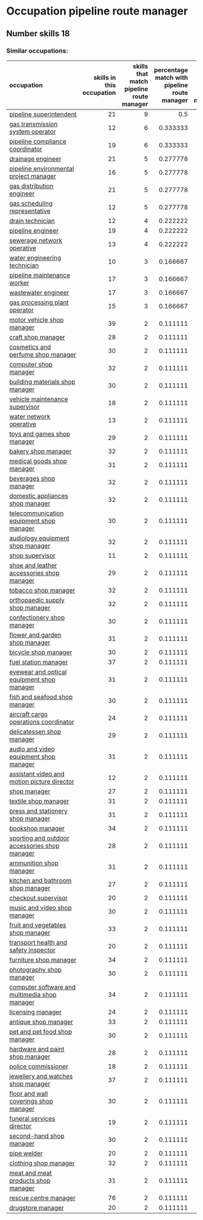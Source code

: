 # Occupation pipeline route manager
## Number skills 18
### Similar occupations:
| occupation                                                                                        |   skills in this occupation |   skills that match pipeline route manager |   percentage match with pipeline route manager |   skills not in pipeline route manager |
|:--------------------------------------------------------------------------------------------------|----------------------------:|-------------------------------------------:|-----------------------------------------------:|---------------------------------------:|
| [pipeline superintendent](pipeline superintendent.md)                                             |                          21 |                                          9 |                                       0.5      |                                     12 |
| [gas transmission system operator](gas_transmission_system_operator.md)                           |                          12 |                                          6 |                                       0.333333 |                                      6 |
| [pipeline compliance coordinator](pipeline_compliance_coordinator.md)                             |                          19 |                                          6 |                                       0.333333 |                                     13 |
| [drainage engineer](drainage_engineer.md)                                                         |                          21 |                                          5 |                                       0.277778 |                                     16 |
| [pipeline environmental project manager](pipeline_environmental_project_manager.md)               |                          16 |                                          5 |                                       0.277778 |                                     11 |
| [gas distribution engineer](gas_distribution_engineer.md)                                         |                          21 |                                          5 |                                       0.277778 |                                     16 |
| [gas scheduling representative](gas_scheduling_representative.md)                                 |                          12 |                                          5 |                                       0.277778 |                                      7 |
| [drain technician](drain_technician.md)                                                           |                          12 |                                          4 |                                       0.222222 |                                      8 |
| [pipeline engineer](pipeline_engineer.md)                                                         |                          19 |                                          4 |                                       0.222222 |                                     15 |
| [sewerage network operative](sewerage_network_operative.md)                                       |                          13 |                                          4 |                                       0.222222 |                                      9 |
| [water engineering technician](water_engineering_technician.md)                                   |                          10 |                                          3 |                                       0.166667 |                                      7 |
| [pipeline maintenance worker](pipeline_maintenance_worker.md)                                     |                          17 |                                          3 |                                       0.166667 |                                     14 |
| [wastewater engineer](wastewater_engineer.md)                                                     |                          17 |                                          3 |                                       0.166667 |                                     14 |
| [gas processing plant operator](gas_processing_plant_operator.md)                                 |                          15 |                                          3 |                                       0.166667 |                                     12 |
| [motor vehicle shop manager](motor_vehicle_shop_manager.md)                                       |                          39 |                                          2 |                                       0.111111 |                                     37 |
| [craft shop manager](craft_shop_manager.md)                                                       |                          28 |                                          2 |                                       0.111111 |                                     26 |
| [cosmetics and perfume shop manager](cosmetics_and_perfume_shop_manager.md)                       |                          30 |                                          2 |                                       0.111111 |                                     28 |
| [computer shop manager](computer_shop_manager.md)                                                 |                          32 |                                          2 |                                       0.111111 |                                     30 |
| [building materials shop manager](building_materials_shop_manager.md)                             |                          30 |                                          2 |                                       0.111111 |                                     28 |
| [vehicle maintenance supervisor](vehicle_maintenance_supervisor.md)                               |                          18 |                                          2 |                                       0.111111 |                                     16 |
| [water network operative](water_network_operative.md)                                             |                          13 |                                          2 |                                       0.111111 |                                     11 |
| [toys and games shop manager](toys_and_games_shop_manager.md)                                     |                          29 |                                          2 |                                       0.111111 |                                     27 |
| [bakery shop manager](bakery_shop_manager.md)                                                     |                          32 |                                          2 |                                       0.111111 |                                     30 |
| [medical goods shop manager](medical_goods_shop_manager.md)                                       |                          31 |                                          2 |                                       0.111111 |                                     29 |
| [beverages shop manager](beverages_shop_manager.md)                                               |                          32 |                                          2 |                                       0.111111 |                                     30 |
| [domestic appliances shop manager](domestic_appliances_shop_manager.md)                           |                          32 |                                          2 |                                       0.111111 |                                     30 |
| [telecommunication equipment shop manager](telecommunication_equipment_shop_manager.md)           |                          30 |                                          2 |                                       0.111111 |                                     28 |
| [audiology equipment shop manager](audiology_equipment_shop_manager.md)                           |                          32 |                                          2 |                                       0.111111 |                                     30 |
| [shop supervisor](shop_supervisor.md)                                                             |                          11 |                                          2 |                                       0.111111 |                                      9 |
| [shoe and leather accessories shop manager](shoe_and_leather_accessories_shop_manager.md)         |                          29 |                                          2 |                                       0.111111 |                                     27 |
| [tobacco shop manager](tobacco_shop_manager.md)                                                   |                          32 |                                          2 |                                       0.111111 |                                     30 |
| [orthopaedic supply shop manager](orthopaedic_supply_shop_manager.md)                             |                          32 |                                          2 |                                       0.111111 |                                     30 |
| [confectionery shop manager](confectionery_shop_manager.md)                                       |                          30 |                                          2 |                                       0.111111 |                                     28 |
| [flower and garden shop manager](flower_and_garden_shop_manager.md)                               |                          31 |                                          2 |                                       0.111111 |                                     29 |
| [bicycle shop manager](bicycle_shop_manager.md)                                                   |                          30 |                                          2 |                                       0.111111 |                                     28 |
| [fuel station manager](fuel_station_manager.md)                                                   |                          37 |                                          2 |                                       0.111111 |                                     35 |
| [eyewear and optical equipment shop manager](eyewear_and_optical_equipment_shop_manager.md)       |                          31 |                                          2 |                                       0.111111 |                                     29 |
| [fish and seafood shop manager](fish_and_seafood_shop_manager.md)                                 |                          30 |                                          2 |                                       0.111111 |                                     28 |
| [aircraft cargo operations coordinator](aircraft_cargo_operations_coordinator.md)                 |                          24 |                                          2 |                                       0.111111 |                                     22 |
| [delicatessen shop manager](delicatessen_shop_manager.md)                                         |                          29 |                                          2 |                                       0.111111 |                                     27 |
| [audio and video equipment shop manager](audio_and_video_equipment_shop_manager.md)               |                          31 |                                          2 |                                       0.111111 |                                     29 |
| [assistant video and motion picture director](assistant_video_and_motion_picture_director.md)     |                          12 |                                          2 |                                       0.111111 |                                     10 |
| [shop manager](shop_manager.md)                                                                   |                          27 |                                          2 |                                       0.111111 |                                     25 |
| [textile shop manager](textile_shop_manager.md)                                                   |                          31 |                                          2 |                                       0.111111 |                                     29 |
| [press and stationery shop manager](press_and_stationery_shop_manager.md)                         |                          31 |                                          2 |                                       0.111111 |                                     29 |
| [bookshop manager](bookshop_manager.md)                                                           |                          34 |                                          2 |                                       0.111111 |                                     32 |
| [sporting and outdoor accessories shop manager](sporting_and_outdoor_accessories_shop_manager.md) |                          28 |                                          2 |                                       0.111111 |                                     26 |
| [ammunition shop manager](ammunition_shop_manager.md)                                             |                          31 |                                          2 |                                       0.111111 |                                     29 |
| [kitchen and bathroom shop manager](kitchen_and_bathroom_shop_manager.md)                         |                          27 |                                          2 |                                       0.111111 |                                     25 |
| [checkout supervisor](checkout_supervisor.md)                                                     |                          20 |                                          2 |                                       0.111111 |                                     18 |
| [music and video shop manager](music_and_video_shop_manager.md)                                   |                          30 |                                          2 |                                       0.111111 |                                     28 |
| [fruit and vegetables shop manager](fruit_and_vegetables_shop_manager.md)                         |                          33 |                                          2 |                                       0.111111 |                                     31 |
| [transport health and safety inspector](transport_health_and_safety_inspector.md)                 |                          20 |                                          2 |                                       0.111111 |                                     18 |
| [furniture shop manager](furniture_shop_manager.md)                                               |                          34 |                                          2 |                                       0.111111 |                                     32 |
| [photography shop manager](photography_shop_manager.md)                                           |                          30 |                                          2 |                                       0.111111 |                                     28 |
| [computer software and multimedia shop manager](computer_software_and_multimedia_shop_manager.md) |                          34 |                                          2 |                                       0.111111 |                                     32 |
| [licensing manager](licensing_manager.md)                                                         |                          24 |                                          2 |                                       0.111111 |                                     22 |
| [antique shop manager](antique_shop_manager.md)                                                   |                          33 |                                          2 |                                       0.111111 |                                     31 |
| [pet and pet food shop manager](pet_and_pet_food_shop_manager.md)                                 |                          30 |                                          2 |                                       0.111111 |                                     28 |
| [hardware and paint shop manager](hardware_and_paint_shop_manager.md)                             |                          28 |                                          2 |                                       0.111111 |                                     26 |
| [police commissioner](police_commissioner.md)                                                     |                          18 |                                          2 |                                       0.111111 |                                     16 |
| [jewellery and watches shop manager](jewellery_and_watches_shop_manager.md)                       |                          37 |                                          2 |                                       0.111111 |                                     35 |
| [floor and wall coverings shop manager](floor_and_wall_coverings_shop_manager.md)                 |                          30 |                                          2 |                                       0.111111 |                                     28 |
| [funeral services director](funeral_services_director.md)                                         |                          19 |                                          2 |                                       0.111111 |                                     17 |
| [second-hand shop manager](second-hand_shop_manager.md)                                           |                          30 |                                          2 |                                       0.111111 |                                     28 |
| [pipe welder](pipe_welder.md)                                                                     |                          20 |                                          2 |                                       0.111111 |                                     18 |
| [clothing shop manager](clothing_shop_manager.md)                                                 |                          32 |                                          2 |                                       0.111111 |                                     30 |
| [meat and meat products shop manager](meat_and_meat_products_shop_manager.md)                     |                          31 |                                          2 |                                       0.111111 |                                     29 |
| [rescue centre manager](rescue_centre_manager.md)                                                 |                          76 |                                          2 |                                       0.111111 |                                     74 |
| [drugstore manager](drugstore_manager.md)                                                         |                          20 |                                          2 |                                       0.111111 |                                     18 |
